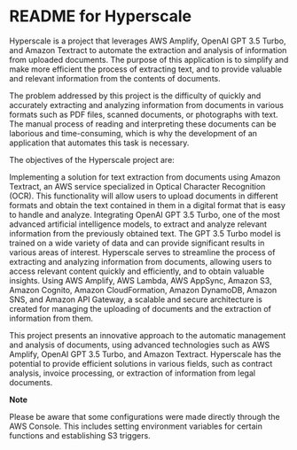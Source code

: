 # README for Hyperscale

Hyperscale is a project that leverages AWS Amplify, OpenAI GPT 3.5 Turbo, and Amazon Textract to automate the extraction and analysis of information from uploaded documents. The purpose of this application is to simplify and make more efficient the process of extracting text, and to provide valuable and relevant information from the contents of documents.

The problem addressed by this project is the difficulty of quickly and accurately extracting and analyzing information from documents in various formats such as PDF files, scanned documents, or photographs with text. The manual process of reading and interpreting these documents can be laborious and time-consuming, which is why the development of an application that automates this task is necessary.

The objectives of the Hyperscale project are:

Implementing a solution for text extraction from documents using Amazon Textract, an AWS service specialized in Optical Character Recognition (OCR). This functionality will allow users to upload documents in different formats and obtain the text contained in them in a digital format that is easy to handle and analyze.
Integrating OpenAI GPT 3.5 Turbo, one of the most advanced artificial intelligence models, to extract and analyze relevant information from the previously obtained text. The GPT 3.5 Turbo model is trained on a wide variety of data and can provide significant results in various areas of interest.
Hyperscale serves to streamline the process of extracting and analyzing information from documents, allowing users to access relevant content quickly and efficiently, and to obtain valuable insights. Using AWS Amplify, AWS Lambda, AWS AppSync, Amazon S3, Amazon Cognito, Amazon CloudFormation, Amazon DynamoDB, Amazon SNS, and Amazon API Gateway, a scalable and secure architecture is created for managing the uploading of documents and the extraction of information from them.

This project presents an innovative approach to the automatic management and analysis of documents, using advanced technologies such as AWS Amplify, OpenAI GPT 3.5 Turbo, and Amazon Textract. Hyperscale has the potential to provide efficient solutions in various fields, such as contract analysis, invoice processing, or extraction of information from legal documents.

**Note**

Please be aware that some configurations were made directly through the AWS Console. This includes setting environment variables for certain functions and establishing S3 triggers.
